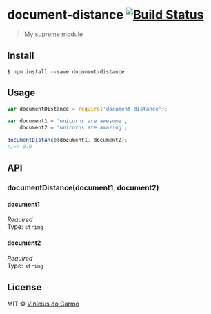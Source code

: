 # document-distance [![Build Status](https://travis-ci.org/vinimdocarmo/node-document-distance.svg?branch=master)](https://travis-ci.org/vinimdocarmo/node-document-distance)

> My supreme module


## Install

```
$ npm install --save document-distance
```


## Usage

```js
var documentDistance = require('document-distance');

var document1 = 'unicorns are awesome',
	document2 = 'unicorns are amazing';

documentDistance(document1, document2);
//=> 0.0
```


## API

### documentDistance(document1, document2)

#### document1

*Required*  
Type: `string`

#### document2

*Required*  
Type: `string`

## License

MIT © [Vinícius do Carmo](http://vinimdocarmo.js.org)
